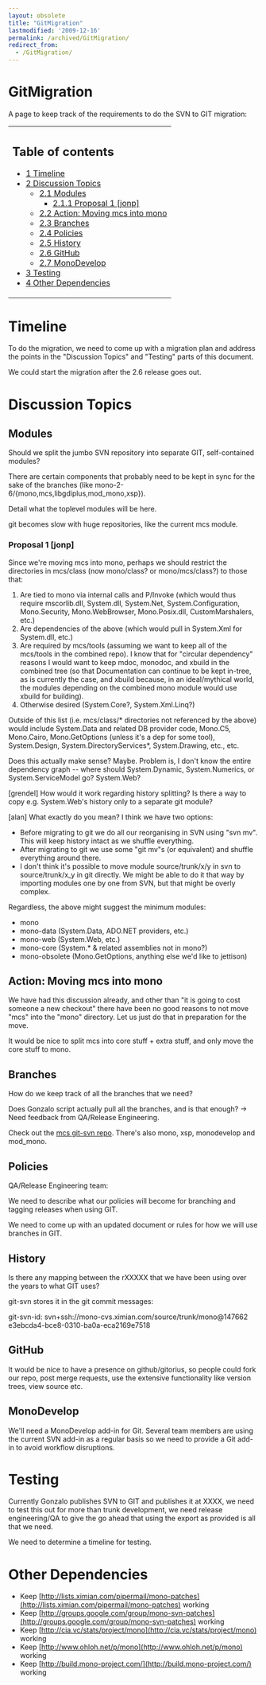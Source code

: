 ```yaml
---
layout: obsolete
title: "GitMigration"
lastmodified: '2009-12-16'
permalink: /archived/GitMigration/
redirect_from:
  - /GitMigration/
---
```


GitMigration
============

A page to keep track of the requirements to do the SVN to GIT migration:

<table>
<col width="100%" />
<tbody>
<tr class="odd">
<td align="left"><h2>Table of contents</h2>
<ul>
<li><a href="#timeline">1 Timeline</a></li>
<li><a href="#discussion-topics">2 Discussion Topics</a>
<ul>
<li><a href="#modules">2.1 Modules</a>
<ul>
<li><a href="#proposal-1-jonp">2.1.1 Proposal 1 [jonp]</a></li>
</ul></li>
<li><a href="#action-moving-mcs-into-mono">2.2 Action: Moving mcs into mono</a></li>
<li><a href="#branches">2.3 Branches</a></li>
<li><a href="#policies">2.4 Policies</a></li>
<li><a href="#history">2.5 History</a></li>
<li><a href="#github">2.6 GitHub</a></li>
<li><a href="#monodevelop">2.7 MonoDevelop</a></li>
</ul></li>
<li><a href="#testing">3 Testing</a></li>
<li><a href="#other-dependencies">4 Other Dependencies</a></li>
</ul></td>
</tr>
</tbody>
</table>

Timeline
========

To do the migration, we need to come up with a migration plan and address the points in the "Discussion Topics" and "Testing" parts of this document.

We could start the migration after the 2.6 release goes out.

Discussion Topics
=================

Modules
-------

Should we split the jumbo SVN repository into separate GIT, self-contained modules?

There are certain components that probably need to be kept in sync for the sake of the branches (like mono-2-6/{mono,mcs,libgdiplus,mod\_mono,xsp}).

Detail what the toplevel modules will be here.

git becomes slow with huge repositories, like the current mcs module.

### Proposal 1 [jonp]

Since we're moving mcs into mono, perhaps we should restrict the directories in mcs/class (now mono/class? or mono/mcs/class?) to those that:

1.  Are tied to mono via internal calls and P/Invoke (which would thus require mscorlib.dll, System.dll, System.Net, System.Configuration, Mono.Security, Mono.WebBrowser, Mono.Posix.dll, CustomMarshalers, etc.)
2.  Are dependencies of the above (which would pull in System.Xml for System.dll, etc.)
3.  Are required by mcs/tools (assuming we want to keep all of the mcs/tools in the combined repo). I know that for "circular dependency" reasons I would want to keep mdoc, monodoc, and xbuild in the combined tree (so that Documentation can continue to be kept in-tree, as is currently the case, and xbuild because, in an ideal/mythical world, the modules depending on the combined mono module would use xbuild for building).
4.  Otherwise desired (System.Core?, System.Xml.Linq?)

Outside of this list (i.e. mcs/class/\* directories not referenced by the above) would include System.Data and related DB provider code, Mono.C5, Mono.Cairo, Mono.GetOptions (unless it's a dep for some tool), System.Design, System.DirectoryServices\*, System.Drawing, etc., etc.

Does this actually make sense? Maybe. Problem is, I don't know the entire dependency graph -- where should System.Dynamic, System.Numerics, or System.ServiceModel go? System.Web?

[grendel] How would it work regarding history splitting? Is there a way to copy e.g. System.Web's history only to a separate git module?

[alan] What exactly do you mean? I think we have two options:

-   Before migrating to git we do all our reorganising in SVN using "svn mv". This will keep history intact as we shuffle everything.
-   After migrating to git we use some "git mv"s (or equivalent) and shuffle everything around there.
-   I don't think it's possible to move module source/trunk/x/y in svn to source/trunk/x\_y in git directly. We might be able to do it that way by importing modules one by one from SVN, but that might be overly complex.

Regardless, the above might suggest the minimum modules:

-   mono
-   mono-data (System.Data, ADO.NET providers, etc.)
-   mono-web (System.Web, etc.)
-   mono-core (System.\* & related assemblies not in mono?)
-   mono-obsolete (Mono.GetOptions, anything else we'd like to jettison)

Action: Moving mcs into mono
----------------------------

We have had this discussion already, and other than "it is going to cost someone a new checkout" there have been no good reasons to not move "mcs" into the "mono" directory. Let us just do that in preparation for the move.

It would be nice to split mcs into core stuff + extra stuff, and only move the core stuff to mono.

Branches
--------

How do we keep track of all the branches that we need?

Does Gonzalo script actually pull all the branches, and is that enough? -\> Need feedback from QA/Release Engineering.

Check out the [mcs git-svn repo](http://repo.or.cz/w/mcs.git). There's also mono, xsp, monodevelop and mod\_mono.

Policies
--------

QA/Release Engineering team:

We need to describe what our policies will become for branching and tagging releases when using GIT.

We need to come up with an updated document or rules for how we will use branches in GIT.

History
-------

Is there any mapping between the rXXXXX that we have been using over the years to what GIT uses?

git-svn stores it in the git commit messages:

git-svn-id: svn+ssh://mono-cvs.ximian.com/source/trunk/mono@147662 e3ebcda4-bce8-0310-ba0a-eca2169e7518

GitHub
------

It would be nice to have a presence on github/gitorius, so people could fork our repo, post merge requests, use the extensive functionality like version trees, view source etc.

MonoDevelop
-----------

We'll need a MonoDevelop add-in for Git. Several team members are using the current SVN add-in as a regular basis so we need to provide a Git add-in to avoid workflow disruptions.

Testing
=======

Currently Gonzalo publishes SVN to GIT and publishes it at XXXX, we need to test this out for more than trunk development, we need release engineering/QA to give the go ahead that using the export as provided is all that we need.

We need to determine a timeline for testing.

Other Dependencies
==================

-   Keep [http://lists.ximian.com/pipermail/mono-patches](http://lists.ximian.com/pipermail/mono-patches) working
-   Keep [http://groups.google.com/group/mono-svn-patches](http://groups.google.com/group/mono-svn-patches) working
-   Keep [http://cia.vc/stats/project/mono](http://cia.vc/stats/project/mono) working
-   Keep [http://www.ohloh.net/p/mono](http://www.ohloh.net/p/mono) working
-   Keep [http://build.mono-project.com/](http://build.mono-project.com/) working


